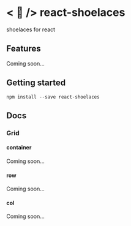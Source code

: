 # < 👟 /> react-shoelaces


shoelaces for react

## Features
Coming soon...

## Getting started

```
npm install --save react-shoelaces
```

## Docs

### Grid

#### container
Coming soon...
#### row
Coming soon...
#### col
Coming soon...
